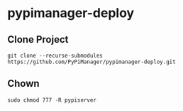 # pypimanager-deploy


## Clone Project

`git clone --recurse-submodules https://github.com/PyPiManager/pypimanager-deploy.git`


## Chown

`sudo chmod 777 -R pypiserver`